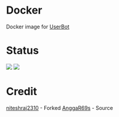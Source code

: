 # Docker
Docker image for [UserBot](https://github.com/abhinav6497/UserBot)

# Status
<a href="https://github.com/abhinav6497/Docker/actions?query=Docker+build"> <img src="https://img.shields.io/github/workflow/status/abhinav6497/Docker/Docker%20Build/master?color=brightgreen&label=Docker%20build&logo=github%20actions&logoColor=brightgreen&style=for-the-badge" /></a>
<a href="https://hub.docker.com/r/abhinav6497/docker/tags"> <img src="https://img.shields.io/docker/v/abhinav6497/docker/groovy?label=docker%20version&logo=docker&style=for-the-badge" /></a>

# Credit
[niteshraj2310](https://github.com/niteshraj2310/Docker) - Forked
[AnggaR69s](https://github.com/AnggaR96s) - Source


